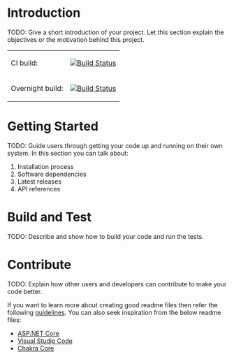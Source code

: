 ﻿# Introduction 
TODO: Give a short introduction of your project. Let this section explain the objectives or the motivation behind this project. 

<table><tr><td>CI build:</td><td>

[![Build Status](https://dev.azure.com/ggreig/Existential/_apis/build/status/Existential?branchName=master)](https://dev.azure.com/ggreig/Existential/_build?definitionId=1)
</td></tr><tr> <td>Overnight build:</td><td>

[![Build Status](https://dev.azure.com/ggreig/Existential/_apis/build/status/Overnight%20Build?branchName=master)](https://dev.azure.com/ggreig/Existential/_build?definitionId=2)
</td></tr></table>

# Getting Started
TODO: Guide users through getting your code up and running on their own system. In this section you can talk about:
1.	Installation process
2.	Software dependencies
3.	Latest releases
4.	API references

# Build and Test
TODO: Describe and show how to build your code and run the tests. 

# Contribute
TODO: Explain how other users and developers can contribute to make your code better. 

If you want to learn more about creating good readme files then refer the following [guidelines](https://docs.microsoft.com/en-us/azure/devops/repos/git/create-a-readme?view=azure-devops). You can also seek inspiration from the below readme files:
- [ASP.NET Core](https://github.com/aspnet/Home)
- [Visual Studio Code](https://github.com/Microsoft/vscode)
- [Chakra Core](https://github.com/Microsoft/ChakraCore)